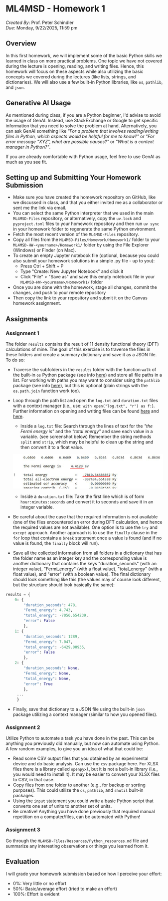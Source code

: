 # ML4MSD - Homework 1
*Created By*: Prof. Peter Schindler<br>
*Due*: Monday, 9/22/2025, 11:59 pm

## Overview

In this first homework, we will implement some of the basic Python skills we learned in class on more practical problems. One topic we have not covered during the lecture is opening, reading, and writing files. Hence, this homework will focus on these aspects while also utilizing the basic concepts we covered during the lectures (like lists, strings, and dictionaries). We will also use a few built-in Python libraries, like `os`, `pathlib`, and `json`.

## Generative AI Usage

As mentioned during class, if you are a Python beginner, I'd advise to avoid the usage of GenAI. Instead, use StackExchange or Google to get specific information that you need to solve the problem at hand. Alternatively, you can ask GenAI something like *"For a problem that involves reading/writing files in Python, which aspects would be helpful for me to know?"* or *"For error message "XYZ", what are possible causes?"* or *"What is a context manager in Python?"*. 

If you are already comfortable with Python usage, feel free to use GenAI as much as you see fit.

## Setting up and Submitting Your Homework Submission

- Make sure you have created the homework repository on GitHub, like we discussed in class, and that you either invited me as a collaborator or sent me the link via email.
- You can select the same Python interpreter that we used in the main `ML4MSD-Files` repository, or alternatively, copy the `uv.lock` and `pyproject.toml` files to your homework repository and then run `uv sync` in your homework folder to regenerate the same Python environment.
- Fetch the most recent version of the `ML4MSD-Files` repository.
- Copy all files from the `ML4MSD-Files/Homework/Homework1/` folder to your `ML4MSD-HW-<yourname>/Homework1/` folder by using the File Explorer (Windows) or Finder (on Mac).
- To create an empty Jupyter notebook file (optional, because you could also submit your homework solutions in a simple .py file - up to you):
    - Press Ctrl + Shift + P
    - Type "Create: New Jupyter Notebook" and click it
    - Click "File" > "Save as" and save this empty notebook file in your `ML4MSD-HW-<yourname>/Homework1/` folder
- Once you are done with the homework, stage all changes, commit the changes, and push to your remote repository
- Then copy the link to your repository and submit it on the Canvas homework assignment.

## Assignments

### Assignment 1

The folder `results` contains the result of 11 density functional theory (DFT) calculations of mine. The goal of this exercise is to traverse the files in these folders and create a summary dictionary and save it as a JSON file. To do so:

- Traverse the subfolders in the `results` folder with the function `walk` of the built-in `os` Python package (see info [here](https://docs.python.org/3/library/os.html#os.walk)) and store all file paths in a list. For working with paths you may want to consider using the `pathlib` package (see info [here](https://www.pythonmorsels.com/pathlib-module/)), but this is optional (plain strings with the `os.path.join` function work too).
- Loop through the path list and open the `log.txt` and `duration.txt` files with a context manager (i.e., use: `with open("log.txt", "r") as f:`). Further information on opening and writing files can be found [here](https://www.geeksforgeeks.org/python/difference-between-modes-a-a-w-w-and-r-in-built-in-open-function/) and [here](https://docs.python.org/3/tutorial/inputoutput.html#reading-and-writing-files). 
    - Inside a `log.txt` file: Search through the lines of text for the *"the Fermi energy is"* and the *"total energy"* and save each value in a variable. (see screenshot below) Remember the string methods `split` and `strip`, which may be helpful to clean up the string and then convert it to a float value.

    ![Relevant information of log.txt file](./dft_log_example.jpg)
    - Inside a `duration.txt` file: Take the first line which is of form `hour:minutes:seconds` and convert it to seconds and save it in an integer variable.
- Be careful about the case that the required information is not available (one of the files encountered an error during DFT calculation, and hence the required values are not available). One option is to use the `try` and `except` approach. Another approach is to use the `finally` clause in the `for` loop that contains a `break` statement once a value is found (and if no value is found, the `finally` block will run).
- Save all the collected information from all folders in a dictionary that has the folder name as an integer key and the corresponding value is another dictionary that contains the keys "duration_seconds" (with an integer value), "Fermi_energy" (with a float value), "total_energy" (with a float value), and "error" (with a boolean value). The final dictionary should look something like this (the values may of course look different, but the structure should look basically the same):
```Python
results = {
    0: {
        "duration_seconds": 478, 
        "Fermi_energy": 4.743, 
        "total_energy": -7056.654239, 
        "error": False
        }, 
    1: {
        "duration_seconds": 1289, 
        "Fermi_energy": 7.047, 
        "total_energy": -6429.00935, 
        "error": False
        },
    2: {
        "duration_seconds": None, 
        "Fermi_energy": None, 
        "total_energy": None, 
        "error": True
        },
     ...
     }
```
- Finally, save that dictionary to a JSON file using the built-in `json` package utilizing a context manager (similar to how you opened files).


### Assignment 2

Utilize Python to automate a task you have done in the past. This can be anything you previously did manually, but now can automate using Python. A few random examples, to give you an idea of what that could be:

- Read some CSV output files that you obtained by an experimental device and do basic analysis. Can use the `csv` package here. For XLSX files there is a library called `openpyxl`, but it is not a built-in library (i.e., you would need to install it). It may be easier to convert your XLSX files to CSV, in that case.
- Copy files from one folder to another (e.g., for backup or sorting purposes). This could utilize the `os`, `pathlib`, and `shutil` built-in packages.
- Using the `input` statement you could write a basic Python script that converts one set of units to another set of units.
- Be creative! Anything you have done previously that required manual repetition on a computer/files, can be automated with Python!

### Assignment 3

Go through the `ML4MSD-Files/Resources/Python_resources.md` file and summarize any interesting observations or things you learned from it.

## Evaluation

I will grade your homework submission based on how I perceive your effort:
- 0%: Very little or no effort
- 50%: Basic/average effort (tried to make an effort)
- 100%: Effort is evident
